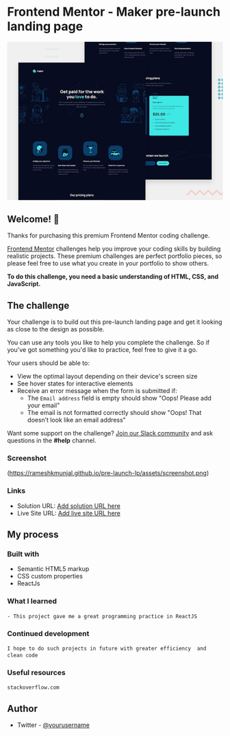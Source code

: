 # Frontend Mentor - Maker pre-launch landing page

![Design preview for the Maker pre-launch landing page coding challenge](./preview.jpg)

## Welcome! 👋

Thanks for purchasing this premium Frontend Mentor coding challenge.

[Frontend Mentor](https://www.frontendmentor.io) challenges help you improve your coding skills by building realistic projects. These premium challenges are perfect portfolio pieces, so please feel free to use what you create in your portfolio to show others.

**To do this challenge, you need a basic understanding of HTML, CSS, and JavaScript.**

## The challenge

Your challenge is to build out this pre-launch landing page and get it looking as close to the design as possible.

You can use any tools you like to help you complete the challenge. So if you've got something you'd like to practice, feel free to give it a go.

Your users should be able to:

- View the optimal layout depending on their device's screen size
- See hover states for interactive elements
- Receive an error message when the form is submitted if:
  - The `Email address` field is empty should show "Oops! Please add your email"
  - The email is not formatted correctly should show "Oops! That doesn’t look like an email address"

Want some support on the challenge? [Join our Slack community](https://www.frontendmentor.io/slack) and ask questions in the **#help** channel.

### Screenshot

(https://rameshkmunjal.github.io/pre-launch-lp/assets/screenshot.png)


### Links

- Solution URL: [Add solution URL here](https://github.com/rameshkmunjal/pre-launch-lp)
- Live Site URL: [Add live site URL here](https://rameshkmunjal.github.io/pre-launch-lp/)

## My process

### Built with

- Semantic HTML5 markup
- CSS custom properties
- ReactJs

### What I learned
    - This project gave me a great programming practice in ReactJS

### Continued development

    I hope to do such projects in future with greater efficiency  and clean code


### Useful resources
    stackoverflow.com

## Author

- Twitter - [@yourusername](https://www.twitter.com/tech_munjal)

